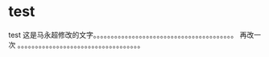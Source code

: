 # test
test
这是马永超修改的文字。。。。。。。。。。。。。。。。。。。。。。。。。。。。。。。。。。。。。。。。
再改一次 。。。。。。。。。。。。。。。。。。。。。。。。。。。。。。。。。。。
